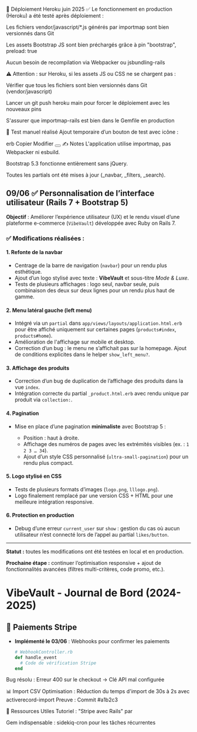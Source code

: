 🚀 Déploiement Heroku  juin  2025
✅ Le fonctionnement en production (Heroku) a été testé après déploiement :

Les fichiers vendor/javascript/*.js générés par importmap sont bien versionnés dans Git

Les assets Bootstrap JS sont bien préchargés grâce à pin "bootstrap", preload: true

Aucun besoin de recompilation via Webpacker ou jsbundling-rails

⚠️ Attention : sur Heroku, si les assets JS ou CSS ne se chargent pas :

Vérifier que tous les fichiers sont bien versionnés dans Git (vendor/javascript)

Lancer un git push heroku main pour forcer le déploiement avec les nouveaux pins

S'assurer que importmap-rails est bien dans le Gemfile en production

🧪 Test manuel réalisé
Ajout temporaire d’un bouton de test avec icône :

erb
Copier
Modifier
<button class="btn btn-outline-secondary">
  <span class="navbar-toggler-icon"></span>
</button>
✍️ Notes
L'application utilise importmap, pas Webpacker ni esbuild.

Bootstrap 5.3 fonctionne entièrement sans jQuery.

Toutes les partials ont été mises à jour (_navbar, _filters, _search).





## 09/06 ✅ Personnalisation de l’interface utilisateur (Rails 7 + Bootstrap 5)

**Objectif** : Améliorer l’expérience utilisateur (UX) et le rendu visuel d’une plateforme e-commerce (`VibeVault`) développée avec Ruby on Rails 7.

### ✅ Modifications réalisées :

#### 1. Refonte de la navbar

* Centrage de la barre de navigation (`navbar`) pour un rendu plus esthétique.
* Ajout d’un logo stylisé avec texte : **VibeVault** et sous-titre *Mode & Luxe*.
* Tests de plusieurs affichages : logo seul, navbar seule, puis combinaison des deux sur deux lignes pour un rendu plus haut de gamme.

#### 2. Menu latéral gauche (left menu)

* Intégré via un `partial` dans `app/views/layouts/application.html.erb` pour être affiché uniquement sur certaines pages (`products#index`, `products#home`).
* Amélioration de l'affichage sur mobile et desktop.
* Correction d’un bug : le menu ne s’affichait pas sur la homepage. Ajout de conditions explicites dans le helper `show_left_menu?`.

#### 3. Affichage des produits

* Correction d’un bug de duplication de l’affichage des produits dans la vue `index`.
* Intégration correcte du partial `_product.html.erb` avec rendu unique par produit via `collection:`.

#### 4. Pagination

* Mise en place d’une pagination **minimaliste** avec Bootstrap 5 :

  * Position : haut à droite.
  * Affichage des numéros de pages avec les extrémités visibles (ex. : `1 2 3 … 34`).
  * Ajout d’un style CSS personnalisé (`ultra-small-pagination`) pour un rendu plus compact.

#### 5. Logo stylisé en CSS

* Tests de plusieurs formats d’images (`logo.png`, `lllogo.png`).
* Logo finalement remplacé par une version CSS + HTML pour une meilleure intégration responsive.

#### 6. Protection en production

* Debug d’une erreur `current_user` sur `show` : gestion du cas où aucun utilisateur n’est connecté lors de l’appel au partial `likes/button`.

---

**Statut :** toutes les modifications ont été testées en local et en production.

**Prochaine étape :** continuer l’optimisation responsive + ajout de fonctionnalités avancées (filtres multi-critères, code promo, etc.).


# VibeVault - Journal de Bord (2024-2025)

## 🛒 Paiements Stripe
- **Implémenté le 03/06** : Webhooks pour confirmer les paiements  
  ```ruby
  # WebhookController.rb
  def handle_event
    # Code de vérification Stripe
  end
Bug résolu : Erreur 400 sur le checkout → Clé API mal configurée

📊 Import CSV
Optimisation : Réduction du temps d'import de 30s à 2s avec activerecord-import
Preuve : Commit #a1b2c3

🔗 Ressources Utiles
Tutoriel : "Stripe avec Rails" par 

Gem indispensable : sidekiq-cron pour les tâches récurrentes
